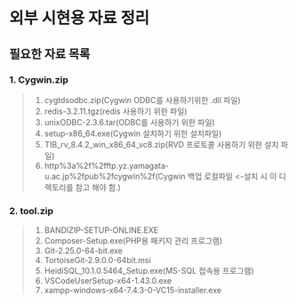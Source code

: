 # 외부 시현용 자료 정리
## 필요한 자료 목록

### 1. Cygwin.zip
>1) cygtdsodbc.zip(Cygwin ODBC를 사용하기위한 .dll 파일)
>2) redis-3.2.11.tgz(redis 사용하기 위한 파일)
>3) unixODBC-2.3.6.tar(ODBC를 사용하기 위한 파일)
>4) setup-x86_64.exe(Cygwin 설치하기 위한 설치파일)
>5) TIB_rv_8.4.2_win_x86_64_vc8.zip(RVD 프로토콜 사용하기 위한 설치 파일)
>6) http%3a%2f%2fftp.yz.yamagata-u.ac.jp%2fpub%2fcygwin%2f(Cygwin 백업 로컬파일 <-설치 시 이 디렉토리를 참고 해야 함.)

### 2. tool.zip
>1) BANDIZIP-SETUP-ONLINE.EXE
>2) Composer-Setup.exe(PHP용 패키지 관리 프로그램)
>3) Git-2.25.0-64-bit.exe
>4) TortoiseGit-2.9.0.0-64bit.msi
>5) HeidiSQL_10.1.0.5464_Setup.exe(MS-SQL 접속용 프로그램)
>5) VSCodeUserSetup-x64-1.43.0.exe
>7) xampp-windows-x64-7.4.3-0-VC15-installer.exe

